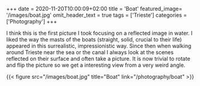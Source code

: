 +++
date = 2020-11-20T10:00:09+02:00
title = 'Boat'
featured_image= '/images/boat.jpg'
omit_header_text = true
tags = ['Trieste']
categories = ['Photography']
+++

I think this is the first picture I took focusing on a reflected image
in water. I liked the way the masts of the boats (straight, solid,
crucial to their life) appeared in this surrealistic, impressionistic
way. Since then when walking around Trieste near the sea or the canal
I always look at the scenes reflected on their surface and often take
a picture. It is now trivial to rotate and flip the picture so we
get a interesting view from a very weird angle.

{{< figure src="/images/boat.jpg" title="Boat"  link="/photography/boat"  >}}
